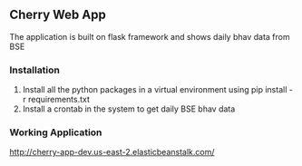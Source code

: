 ## Cherry Web App
The application is built on flask framework and shows daily bhav data from BSE

### Installation
1. Install all the python packages in a virtual environment using pip install -r requirements.txt
2. Install a crontab in the system to get daily BSE bhav data

### Working Application
http://cherry-app-dev.us-east-2.elasticbeanstalk.com/
